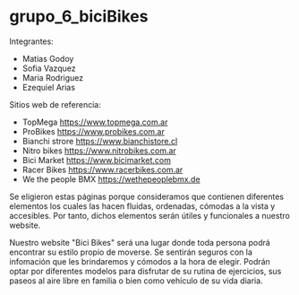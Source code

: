 # grupo_6_biciBikes
Integrantes:
- Matias Godoy 
- Sofia Vazquez
- Maria Rodriguez
- Ezequiel Arias

Sitios web de referencia:
- TopMega https://www.topmega.com.ar
- ProBikes https://www.probikes.com.ar
- Bianchi strore https://www.bianchistore.cl
- Nitro bikes https://www.nitrobikes.com.ar
- Bici Market https://www.bicimarket.com
- Racer Bikes https://www.racerbikes.com.ar
- We the people BMX https://wethepeoplebmx.de

Se eligieron estas páginas porque consideramos que contienen diferentes elementos los cuales las hacen fluidas, ordenadas, cómodas a la vista y accesibles. Por tanto, dichos elementos serán útiles y funcionales a nuestro website.

Nuestro website "Bici Bikes" será una lugar donde toda persona podrá encontrar su estilo propio de moverse. Se sentirán seguros con la infomación que les brindaremos y cómodos a la hora de elegir. Podrán optar por diferentes modelos para disfrutar de su rutina de ejercicios, sus paseos al aire libre en familia o bien como vehículo de su vida diaria.
